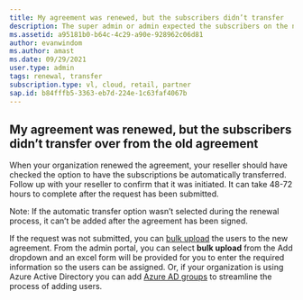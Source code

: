```yaml
---
title: My agreement was renewed, but the subscribers didn’t transfer
description: The super admin or admin expected the subscribers on the new agreement but they’re not reflecting there
ms.assetid: a95181b0-b64c-4c29-a90e-928962c06d81
author: evanwindom 
ms.author: amast 
ms.date: 09/29/2021 
user.type: admin 
tags: renewal, transfer
subscription.type: vl, cloud, retail, partner 
sap.id: b84fffb5-3363-eb7d-224e-1c63faf4067b
---
```


## My agreement was renewed, but the subscribers didn’t transfer over from the old agreement

When your organization renewed the agreement, your reseller should have checked the option to have the subscriptions be automatically transferred. Follow up with your reseller to confirm that it was initiated. It can take 48-72 hours to complete after the request has been submitted. 

Note: If the automatic transfer option wasn’t selected during the renewal process, it can’t be added after the agreement has been signed.

If the request was not submitted, you can [bulk upload](https://learn.microsoft.com/visualstudio/subscriptions/assign-license-bulk) the users to the new agreement. From the admin portal, you can select **bulk upload** from the Add dropdown and an excel form will be provided for you to enter the required information so the users can be assigned. Or, if your organization is using Azure Active Directory you can add [Azure AD groups](https://learn.microsoft.com/visualstudio/subscriptions/assign-license-bulk#use-azure-active-directory-groups-to-assign-subscriptions) to streamline the process of adding users. 

